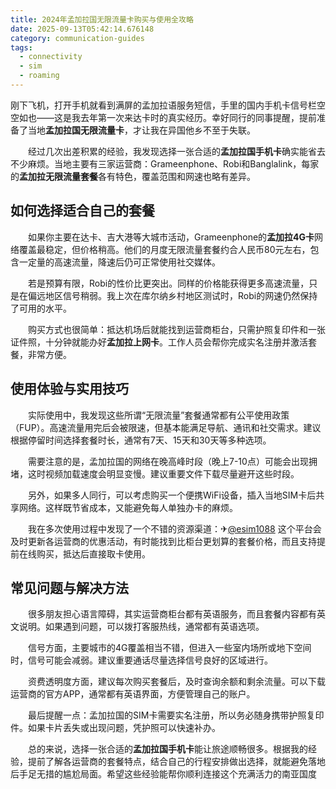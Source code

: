 ```yaml
---
title: 2024年孟加拉国无限流量卡购买与使用全攻略
date: 2025-09-13T05:42:14.676148
category: communication-guides
tags:
  - connectivity
  - sim
  - roaming
---
```


刚下飞机，打开手机就看到满屏的孟加拉语服务短信，手里的国内手机卡信号栏空空如也——这是我去年第一次来达卡时的真实经历。幸好同行的同事提醒，提前准备了当地**孟加拉国无限流量卡**，才让我在异国他乡不至于失联。

　　经过几次出差积累的经验，我发现选择一张合适的**孟加拉国手机卡**确实能省去不少麻烦。当地主要有三家运营商：Grameenphone、Robi和Banglalink，每家的**孟加拉无限流量套餐**各有特色，覆盖范围和网速也略有差异。

## 如何选择适合自己的套餐

　　如果你主要在达卡、吉大港等大城市活动，Grameenphone的**孟加拉4G卡**网络覆盖最稳定，但价格稍高。他们的月度无限流量套餐约合人民币80元左右，包含一定量的高速流量，降速后仍可正常使用社交媒体。

　　若是预算有限，Robi的性价比更突出。同样的价格能获得更多高速流量，只是在偏远地区信号稍弱。我上次在库尔纳乡村地区测试时，Robi的网速仍然保持了可用的水平。

　　购买方式也很简单：抵达机场后就能找到运营商柜台，只需护照复印件和一张证件照，十分钟就能办好**孟加拉上网卡**。工作人员会帮你完成实名注册并激活套餐，非常方便。

## 使用体验与实用技巧

　　实际使用中，我发现这些所谓“无限流量”套餐通常都有公平使用政策（FUP）。高速流量用完后会被限速，但基本能满足导航、通讯和社交需求。建议根据停留时间选择套餐时长，通常有7天、15天和30天等多种选项。

　　需要注意的是，孟加拉国的网络在晚高峰时段（晚上7-10点）可能会出现拥堵，这时视频加载速度会明显变慢。建议重要文件下载尽量避开这些时段。

　　另外，如果多人同行，可以考虑购买一个便携WiFi设备，插入当地SIM卡后共享网络。这样既节省成本，又能避免每人单独办卡的麻烦。

　　我在多次使用过程中发现了一个不错的资源渠道：✈[@esim1088](https://t.me/s/esim1088) 这个平台会及时更新各运营商的优惠活动，有时能找到比柜台更划算的套餐价格，而且支持提前在线购买，抵达后直接取卡使用。

## 常见问题与解决方法

　　很多朋友担心语言障碍，其实运营商柜台都有英语服务，而且套餐内容都有英文说明。如果遇到问题，可以拨打客服热线，通常都有英语选项。

　　信号方面，主要城市的4G覆盖相当不错，但进入一些室内场所或地下空间时，信号可能会减弱。建议重要通话尽量选择信号良好的区域进行。

　　资费透明度方面，建议每次购买套餐后，及时查询余额和剩余流量。可以下载运营商的官方APP，通常都有英语界面，方便管理自己的账户。

　　最后提醒一点：孟加拉国的SIM卡需要实名注册，所以务必随身携带护照复印件。如果卡片丢失或出现问题，凭护照可以快速补办。

　　总的来说，选择一张合适的**孟加拉国手机卡**能让旅途顺畅很多。根据我的经验，提前了解各运营商的套餐特点，结合自己的行程安排做出选择，就能避免落地后手足无措的尴尬局面。希望这些经验能帮你顺利连接这个充满活力的南亚国度